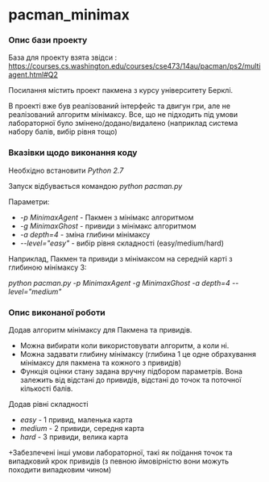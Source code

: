 # pacman_minimax

### Опис бази проекту

База для проекту взята звідси : https://courses.cs.washington.edu/courses/cse473/14au/pacman/ps2/multiagent.html#Q2

Посилання містить проект пакмена з курсу університету Берклі. 

В проекті вже був реалізований інтерфейс та двигун гри, але не реалізований алгоритм мінімаксу. Все, що не підходить під умови лабораторної було змінено/додано/видалено (наприклад система набору балів, вибір рівня тощо)


### Вказівки щодо виконання коду

Необхідно встановити *Python 2.7*

Запуск відбувається командою *python pacman.py*

Параметри:
- *-p MinimaxAgent* - Пакмен з мінімакс алгоритмом
- *-g MinimaxGhost* - привиди з мінімакс алгоритмом
- *-a depth=4* - зміна глибини мінімаксу
- *--level="easy"* - вибір рівня складності (easy/medium/hard)

Наприклад, Пакмен та привиди з мінімаксом на середній карті з глибиною мінімаксу 3:

*python pacman.py -p MinimaxAgent -g MinimaxGhost -a depth=4 --level="medium"*

### Опис виконаної роботи

Додав алгоритм мінімаксу для Пакмена та привидів. 
- Можна вибирати коли використовувати алгоритм, а коли ні. 
- Можна задавати глибину мінімаксу (глибина 1 це одне обрахування мінімаксу для пакмена та кожного з привидів)
- Функція оцінки стану задана вручну підбором параметрів. Вона залежить від відстані до привидів, відстані до точок та поточної кількості балів.

Додав рівні складності
- *easy* - 1 привид, маленька карта
- *medium* - 2 привиди, середня карта
- *hard* - 3 привиди, велика карта

+Забезпечені інші умови лабораторної, такі як поїдання точок та випадковий крок привидів (з певною ймовірністю вони можуть походити випадковим чином)
